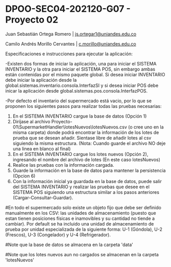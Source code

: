 # DPOO-SEC04-202120-G07 - Proyecto 02

Juan Sebastián Ortega Romero | js.ortegar1@uniandes.edu.co 

Camilo Andrés Morillo Cervantes | c.morillo@uniandes.edu.co

Especificaciones e instrucciones para ejecutar la aplicación: 

-Existen dos formas de iniciar la aplicación, una para iniciar el SISTEMA INVENTARIO y la otra para iniciar el SISTEMA POS, sin embargo ambas están contenidas por el mismo paquete global. Si desea iniciar INVENTARIO debe iniciar la aplicación desde la  global.sistemas.inventario.consola.InterfazSI y si desea iniciar POS debe inicar la aplicación desde global.sistemas.pos.consola.InterfazPOS.

-Por defecto el inventario del supermercado está vacio, por lo que se proponen los siguientes pasos para realizar todas las pruebas necesarias:
  1) En el SISTEMA INVENTARIO cargue la base de datos (Opción 1)
  2) Diríjase al archivo Proyecto-01\SupermarketHandler\lotesNuevos\lotesNuevos.csv (o cree uno en la misma carpeta) donde podrá encontrar la información de los lotes de prueba que se desean añadir. Sientase libre de añadir lotes al csv siguiendo la misma estructura. (Nota: Cuando guarde el archivo NO deje una linea en blanco al final)
  3) En el SISTEMA INVENTARIO cargue los lotes nuevos (Opción 2), ingresando el nombre del archivo de lotes (En este caso lotesNuevos) 
  4) Realice las pruebas con la información cargada.
  5) Guarde la información en la base de datos para mantener la persistencia (Opcion 6)
  6) Con la información inicial ya guardada en la base de datos, puede salir del SISTEMA INVENTARIO y realizar las pruebas que desee en el SISTEMA POS siguiendo una estructura similar a los pasos anteriores (Cargar-Consultar-Guardar). 

#En todo el supermercado solo existe un objeto fijo que debe ser definido manualmente en los CSV: las unidades de almacenamiento (puesto que estan tienen posiciones físicas e inamovibles y su cantidad no tiende a cambiar). Por default se ha incluido una unidad de almacenamiento de prueba por unidad especializada de la siguiente forma: U-1 (Góndola), U-2 (Frescos), U-3 (Congelador) y U-4 (Refrigerador).

#Note que la base de datos se almacena en la carpeta 'data'

#Note que los lotes nuevos aun no cargados se almacenan en la carpeta 'lotesNuevos'
